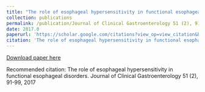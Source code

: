 ```yaml
---
title: "The role of esophageal hypersensitivity in functional esophageal disorders"
collection: publications
permalink: /publication/Journal of Clinical Gastroenterology 51 (2), 91-99, 2017-The role of esophageal hypersensitivity in functional esophageal disorders
date: 2017.0
paperurl: 'https://scholar.google.com/citations?view_op=view_citation&hl=en&user=CVvowJAAAAAJ&pagesize=100&citation_for_view=CVvowJAAAAAJ:kNdYIx-mwKoC'
citation: 'The role of esophageal hypersensitivity in functional esophageal disorders. Journal of Clinical Gastroenterology 51 (2), 91-99, 2017'
---
```

[Download paper here](https://scholar.google.com/citations?view_op=view_citation&hl=en&user=CVvowJAAAAAJ&pagesize=100&citation_for_view=CVvowJAAAAAJ:kNdYIx-mwKoC)

Recommended citation: The role of esophageal hypersensitivity in functional esophageal disorders. Journal of Clinical Gastroenterology 51 (2), 91-99, 2017